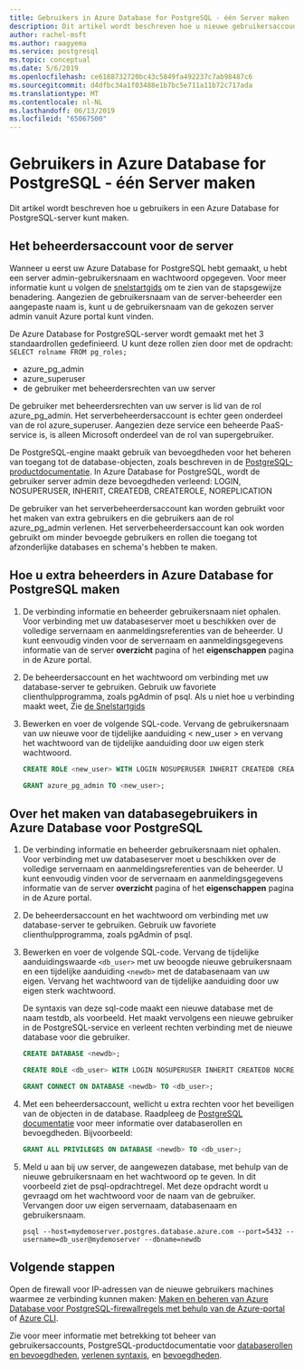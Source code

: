 ```yaml
---
title: Gebruikers in Azure Database for PostgreSQL - één Server maken
description: Dit artikel wordt beschreven hoe u nieuwe gebruikersaccounts om te communiceren met een Azure Database voor PostgreSQL - één Server kunt maken.
author: rachel-msft
ms.author: raagyema
ms.service: postgresql
ms.topic: conceptual
ms.date: 5/6/2019
ms.openlocfilehash: ce6188732720bc43c5849fa492237c7ab98487c6
ms.sourcegitcommit: d4dfbc34a1f03488e1b7bc5e711a11b72c717ada
ms.translationtype: MT
ms.contentlocale: nl-NL
ms.lasthandoff: 06/13/2019
ms.locfileid: "65067500"
---
```

# <a name="create-users-in-azure-database-for-postgresql---single-server"></a>Gebruikers in Azure Database for PostgreSQL - één Server maken
Dit artikel wordt beschreven hoe u gebruikers in een Azure Database for PostgreSQL-server kunt maken.

## <a name="the-server-admin-account"></a>Het beheerdersaccount voor de server
Wanneer u eerst uw Azure Database for PostgreSQL hebt gemaakt, u hebt een server admin-gebruikersnaam en wachtwoord opgegeven. Voor meer informatie kunt u volgen de [snelstartgids](quickstart-create-server-database-portal.md) om te zien van de stapsgewijze benadering. Aangezien de gebruikersnaam van de server-beheerder een aangepaste naam is, kunt u de gebruikersnaam van de gekozen server admin vanuit Azure portal kunt vinden.

De Azure Database for PostgreSQL-server wordt gemaakt met het 3 standaardrollen gedefinieerd. U kunt deze rollen zien door met de opdracht: `SELECT rolname FROM pg_roles;`
- azure_pg_admin
- azure_superuser
- de gebruiker met beheerdersrechten van uw server

De gebruiker met beheerdersrechten van uw server is lid van de rol azure_pg_admin. Het serverbeheerdersaccount is echter geen onderdeel van de rol azure_superuser. Aangezien deze service een beheerde PaaS-service is, is alleen Microsoft onderdeel van de rol van supergebruiker. 

De PostgreSQL-engine maakt gebruik van bevoegdheden voor het beheren van toegang tot de database-objecten, zoals beschreven in de [PostgreSQL-productdocumentatie](https://www.postgresql.org/docs/current/static/sql-createrole.html). In Azure Database for PostgreSQL, wordt de gebruiker server admin deze bevoegdheden verleend: LOGIN, NOSUPERUSER, INHERIT, CREATEDB, CREATEROLE, NOREPLICATION

De gebruiker van het serverbeheerdersaccount kan worden gebruikt voor het maken van extra gebruikers en die gebruikers aan de rol azure_pg_admin verlenen. Het serverbeheerdersaccount kan ook worden gebruikt om minder bevoegde gebruikers en rollen die toegang tot afzonderlijke databases en schema's hebben te maken.

## <a name="how-to-create-additional-admin-users-in-azure-database-for-postgresql"></a>Hoe u extra beheerders in Azure Database for PostgreSQL maken
1. De verbinding informatie en beheerder gebruikersnaam niet ophalen.
   Voor verbinding met uw databaseserver moet u beschikken over de volledige servernaam en aanmeldingsreferenties van de beheerder. U kunt eenvoudig vinden voor de servernaam en aanmeldingsgegevens informatie van de server **overzicht** pagina of het **eigenschappen** pagina in de Azure portal. 

2. De beheerdersaccount en het wachtwoord om verbinding met uw database-server te gebruiken. Gebruik uw favoriete clienthulpprogramma, zoals pgAdmin of psql.
   Als u niet hoe u verbinding maakt weet, Zie [de Snelstartgids](./quickstart-create-server-database-portal.md)

3. Bewerken en voer de volgende SQL-code. Vervang de gebruikersnaam van uw nieuwe voor de tijdelijke aanduiding < new_user > en vervang het wachtwoord van de tijdelijke aanduiding door uw eigen sterk wachtwoord. 

   ```sql
   CREATE ROLE <new_user> WITH LOGIN NOSUPERUSER INHERIT CREATEDB CREATEROLE NOREPLICATION PASSWORD '<StrongPassword!>';
   
   GRANT azure_pg_admin TO <new_user>;
   ```

## <a name="how-to-create-database-users-in-azure-database-for-postgresql"></a>Over het maken van databasegebruikers in Azure Database voor PostgreSQL

1. De verbinding informatie en beheerder gebruikersnaam niet ophalen.
   Voor verbinding met uw databaseserver moet u beschikken over de volledige servernaam en aanmeldingsreferenties van de beheerder. U kunt eenvoudig vinden voor de servernaam en aanmeldingsgegevens informatie van de server **overzicht** pagina of het **eigenschappen** pagina in de Azure portal. 

2. De beheerdersaccount en het wachtwoord om verbinding met uw database-server te gebruiken. Gebruik uw favoriete clienthulpprogramma, zoals pgAdmin of psql.

3. Bewerken en voer de volgende SQL-code. Vervang de tijdelijke aanduidingswaarde `<db_user>` met uw beoogde nieuwe gebruikersnaam en een tijdelijke aanduiding `<newdb>` met de databasenaam van uw eigen. Vervang het wachtwoord van de tijdelijke aanduiding door uw eigen sterk wachtwoord. 

   De syntaxis van deze sql-code maakt een nieuwe database met de naam testdb, als voorbeeld. Het maakt vervolgens een nieuwe gebruiker in de PostgreSQL-service en verleent rechten verbinding met de nieuwe database voor die gebruiker. 

   ```sql
   CREATE DATABASE <newdb>;
   
   CREATE ROLE <db_user> WITH LOGIN NOSUPERUSER INHERIT CREATEDB NOCREATEROLE NOREPLICATION PASSWORD '<StrongPassword!>';
   
   GRANT CONNECT ON DATABASE <newdb> TO <db_user>;
   ```

4. Met een beheerdersaccount, wellicht u extra rechten voor het beveiligen van de objecten in de database. Raadpleeg de [PostgreSQL documentatie](https://www.postgresql.org/docs/current/static/ddl-priv.html) voor meer informatie over databaserollen en bevoegdheden. Bijvoorbeeld: 
   ```sql
   GRANT ALL PRIVILEGES ON DATABASE <newdb> TO <db_user>;
   ```

5. Meld u aan bij uw server, de aangewezen database, met behulp van de nieuwe gebruikersnaam en het wachtwoord op te geven. In dit voorbeeld ziet de psql-opdrachtregel. Met deze opdracht wordt u gevraagd om het wachtwoord voor de naam van de gebruiker. Vervangen door uw eigen servernaam, databasenaam en gebruikersnaam.

   ```azurecli-interactive
   psql --host=mydemoserver.postgres.database.azure.com --port=5432 --username=db_user@mydemoserver --dbname=newdb
   ```

## <a name="next-steps"></a>Volgende stappen
Open de firewall voor IP-adressen van de nieuwe gebruikers machines waarmee ze verbinding kunnen maken: [Maken en beheren van Azure Database voor PostgreSQL-firewallregels met behulp van de Azure-portal](howto-manage-firewall-using-portal.md) of [Azure CLI](howto-manage-firewall-using-cli.md).

Zie voor meer informatie met betrekking tot beheer van gebruikersaccounts, PostgreSQL-productdocumentatie voor [databaserollen en bevoegdheden](https://www.postgresql.org/docs/current/static/user-manag.html), [verlenen syntaxis](https://www.postgresql.org/docs/current/static/sql-grant.html), en [bevoegdheden](https://www.postgresql.org/docs/current/static/ddl-priv.html).
